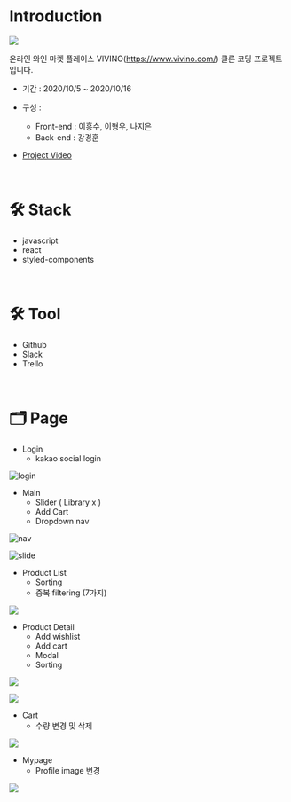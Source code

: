 # Introduction

![](https://images.velog.io/images/enjoywater/post/24db1f72-36f3-4f2b-a3a9-ecafbe635971/%E1%84%89%E1%85%B3%E1%84%8F%E1%85%B3%E1%84%85%E1%85%B5%E1%86%AB%E1%84%89%E1%85%A3%E1%86%BA%202020-10-19%20%E1%84%8B%E1%85%A9%E1%84%92%E1%85%AE%202.53.44.png)

온라인 와인 마켓 플레이스 VIVINO(https://www.vivino.com/) 클론 코딩 프로젝트입니다.
* 기간 : 2020/10/5 ~ 2020/10/16
* 구성 : 
  * Front-end : 이흥수, 이형우, 나지은
  * Back-end  : 강경훈

* [Project Video](https://youtu.be/kqfzmZR_0fs)

<br />

# 🛠 Stack
* javascript
* react
* styled-components

<br />

# 🛠 Tool
* Github
* Slack
* Trello

<br />

# 🗂 Page

- Login
    * kakao social login
    
![login](./public/Images/social.gif)

- Main
    * Slider ( Library x )
    * Add Cart
    * Dropdown nav

![nav](./public/Images/Main1.gif)

![slide](https://images.velog.io/images/enjoywater/post/c46eeb27-d98c-4c84-b37b-c2a776a7ac53/Main2.gif)

- Product List
    * Sorting
    * 중복 filtering (7가지)

![](https://images.velog.io/images/enjoywater/post/00207db4-e978-4168-819b-1a592eb2bd27/Sorting.gif)

- Product Detail
    * Add wishlist
    * Add cart
    * Modal 
    * Sorting

![](https://images.velog.io/images/enjoywater/post/1ae136c7-fb8a-4d06-90ce-846ed44cec3c/detail1.gif)

![](https://images.velog.io/images/enjoywater/post/2a6ded77-ce7b-4ff2-a9f4-1612fc72bb45/detail2.gif)

- Cart
    * 수량 변경 및 삭제

![](https://images.velog.io/images/enjoywater/post/a910db7e-a378-4b3e-93c2-2bc1fd629b11/cart.gif)

- Mypage
    * Profile image 변경

![](https://images.velog.io/images/enjoywater/post/300660c2-2549-444f-9001-1e6c9d4bf687/profile.gif)



